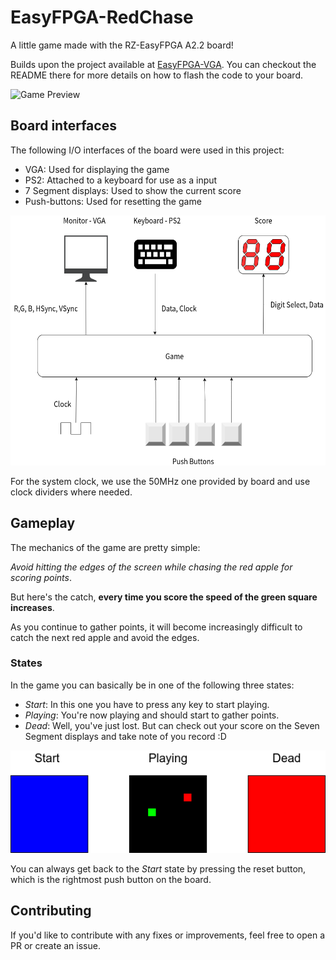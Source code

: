 # EasyFPGA-RedChase

A little game made with the RZ-EasyFPGA A2.2 board!

Builds upon the project available at [EasyFPGA-VGA](https://github.com/fsmiamoto/EasyFPGA-VGA). 
You can checkout the README there for more details on how to flash the code to your board.

![Game Preview](https://media.giphy.com/media/CBPTyNnaq6yI1KIXz7/giphy.gif)

## Board interfaces

The following I/O interfaces of the board were used in this project:

- VGA: Used for displaying the game
- PS2: Attached to a keyboard for use as a input
- 7 Segment displays: Used to show the current score
- Push-buttons: Used for resetting the game

<img src="./docs/RedChase.png" height="400"/>

For the system clock, we use the 50MHz one provided by board and use clock
dividers where needed.

## Gameplay

The mechanics of the game are pretty simple:

*Avoid hitting the edges of the screen while chasing the red apple for scoring points*.

But here's the catch, **every time you score the speed of the green square increases**.

As you continue to gather points, it will become increasingly difficult to catch the next
red apple and avoid the edges.

### States

In the game you can basically be in one of the following three states:
- *Start*: In this one you have to press any key to start playing.
- *Playing*: You're now playing and should start to gather points.
- *Dead*: Well, you've just lost. But can check out your score on the Seven Segment displays and take note of you record :D

![Game states](./docs/State.png)

You can always get back to the *Start* state by pressing the reset button, which is the rightmost push button on the board.

## Contributing

If you'd like to contribute with any fixes or improvements, feel free to open a PR or create an issue.
